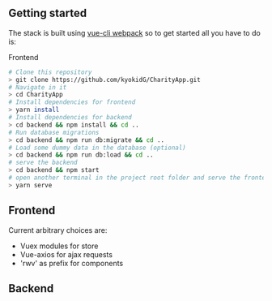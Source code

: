 ## Getting started

The stack is built using [vue-cli webpack](https://github.com/vuejs-templates/webpack) so to get started all you have to do is:


Frontend
``` bash
# Clone this repository
> git clone https://github.com/kyokidG/CharityApp.git
# Navigate in it
> cd CharityApp
# Install dependencies for frontend
> yarn install
# Install dependencies for backend
> cd backend && npm install && cd ..
# Run database migrations
> cd backend && npm run db:migrate && cd ..
# Load some dummy data in the database (optional)
> cd backend && npm run db:load && cd ..
# serve the backend
> cd backend && npm start
# open another terminal in the project root folder and serve the frontend with hot reload at localhost:8080
> yarn serve
```

## Frontend


Current arbitrary choices are:
- Vuex modules for store
- Vue-axios for ajax requests
- 'rwv' as prefix for components

## Backend

